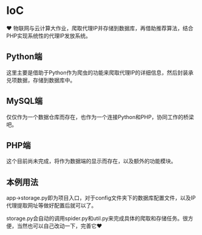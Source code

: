 # IoC
:heart: 物联网与云计算大作业，爬取代理IP并存储到数据库，再借助推荐算法，结合PHP实现系统性的代理IP发放系统。

## Python端

这里主要是借助于Python作为爬虫的功能来爬取代理IP的详细信息，然后封装承兑项数据，存储到数据库中。

## MySQL端

仅仅作为一个数据仓库而存在，也作为一个连接Python和PHP，协同工作的桥梁吧。

## PHP端

这个目前尚未完成，将作为数据端的显示而存在，以及额外的功能模块。

## 本例用法

app->storage.py即为项目入口，对于config文件夹下的数据库配置文件，以及IP代理提取网址等做好配置后就可以了。

storage.py会自动的调用spider.py和util.py来完成具体的爬取和存储任务。很方便，当然也可以自己改动一下，完善它:heart:

